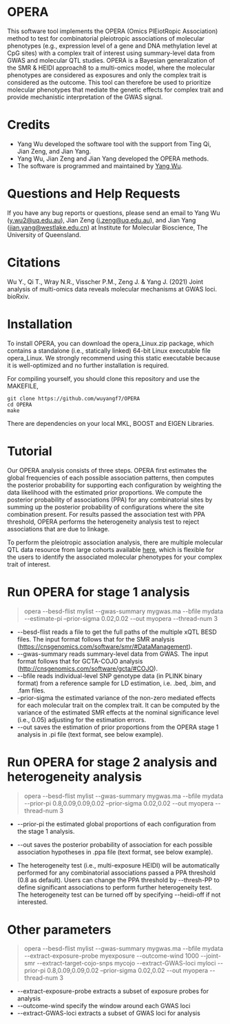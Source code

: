 # OPERA
This software tool implements the OPERA (Omics PlEiotRopic Association) method to test for combinatorial pleiotropic associations of molecular phenotypes (e.g., expression level of a gene and DNA methylation level at CpG sites) with a complex trait of interest using summary-level data from GWAS and molecular QTL studies. OPERA is a Bayesian generalization of the SMR &amp; HEIDI approach8 to a multi-omics model, where the molecular phenotypes are considered as exposures and only the complex trait is considered as the outcome. This tool can therefore be used to prioritize molecular phenotypes that mediate the genetic effects for complex trait and provide mechanistic interpretation of the GWAS signal.

# Credits
* Yang Wu developed the software tool with the support from Ting Qi, Jian Zeng, and Jian Yang.
* Yang Wu, Jian Zeng and Jian Yang developed the OPERA methods. 
* The software is programmed and maintained by [Yang Wu](y.wu2@uq.edu.au).

# Questions and Help Requests
If you have any bug reports or questions, please send an email to Yang Wu (y.wu2@uq.edu.au), Jian Zeng (j.zeng@uq.edu.au), and Jian Yang (jian.yang@westlake.edu.cn) at Institute for Molecular Bioscience, The University of Queensland.

# Citations
Wu Y., Qi T., Wray N.R., Visscher P.M., Zeng J. & Yang J. (2021) Joint analysis of multi-omics data reveals molecular mechanisms at GWAS loci. bioRxiv.

# Installation
To install OPERA, you can download the opera_Linux.zip package, which contains a standalone (i.e., statically linked) 64-bit Linux executable file opera_Linux. We strongly recommend using this static executable because it is well-optimized and no further installation is required.

For compiling yourself, you should clone this repository and use the MAKEFILE,  
```
git clone https://github.com/wuyangf7/OPERA
cd OPERA
make
```
There are dependencies on your local MKL, BOOST and EIGEN Libraries.

# Tutorial
Our OPERA analysis consists of three steps. OPERA first estimates the global frequencies of each possible association patterns, then computes the posterior probability for supporting each configuration by weighting the data likelihood with the estimated prior proportions. We compute the posterior probability of associations (PPA) for any combinatorial sites by summing up the posterior probability of configurations where the site combination present. For results passed the association test with PPA threshold, OPERA performs the heterogeneity analysis test to reject associations that are due to linkage. 

To perform the pleiotropic association analysis, there are multiple molecular QTL data resource from large cohorts available [here](https://cnsgenomics.com/software/smr/#DataResource), which is flexible for the users to identify the associated molecular phenotypes for your complex trait of interest.

# Run OPERA for stage 1 analysis
> opera --besd-flist mylist --gwas-summary mygwas.ma --bfile mydata --estimate-pi –prior-sigma 0.02,0.02 --out myopera --thread-num 3

* --besd-flist reads a file to get the full paths of the multiple xQTL BESD files. The input format follows that for the SMR analysis (https://cnsgenomics.com/software/smr/#DataManagement). 
* --gwas-summary reads summary-level data from GWAS. The input format follows that for GCTA-COJO analysis (http://cnsgenomics.com/software/gcta/#COJO).
* --bfile reads individual-level SNP genotype data (in PLINK binary format) from a reference sample for LD estimation, i.e. .bed, .bim, and .fam files.
* –prior-sigma the estimated variance of the non-zero mediated effects for each molecular trait on the complex trait.  It can be computed by the variance of the estimated SMR effects at the nominal significance level (i.e., 0.05) adjusting for the estimation errors. 
* --out saves the estimation of prior proportions from the OPERA stage 1 analysis in .pi file (text format, see below example).

# Run OPERA for stage 2 analysis and heterogeneity analysis
> opera --besd-flist mylist --gwas-summary mygwas.ma --bfile mydata --prior-pi 0.8,0.09,0.09,0.02 –prior-sigma 0.02,0.02 --out myopera --thread-num 3

* --prior-pi the estimated global proportions of each configuration from the stage 1 analysis. 
* --out saves the posterior probability of association for each possible association hypotheses in .ppa file (text format, see below example).

* The heterogeneity test (i.e., multi-exposure HEIDI) will be automatically performed for any combinatorial associations passed a PPA threshold (0.8 as default). Users can change the PPA threshold by --thresh-PP to define significant associations to perform further heterogeneity test. The heterogeneity test can be turned off by specifying --heidi-off if not interested.

# Other parameters
> opera --besd-flist mylist --gwas-summary mygwas.ma --bfile mydata --extract-exposure-probe myexposure --outcome-wind 1000 --joint-smr --extract-target-cojo-snps mycojo --extract-GWAS-loci myloci --prior-pi 0.8,0.09,0.09,0.02 –prior-sigma 0.02,0.02 --out myopera --thread-num 3 

* --extract-exposure-probe	extracts a subset of exposure probes for analysis
* --outcome-wind specify the window around each GWAS loci
* --extract-GWAS-loci extracts a subset of GWAS loci for analysis












